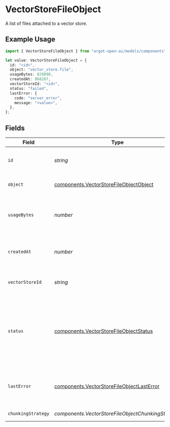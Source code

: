 # VectorStoreFileObject

A list of files attached to a vector store.

## Example Usage

```typescript
import { VectorStoreFileObject } from "argot-open-ai/models/components";

let value: VectorStoreFileObject = {
  id: "<id>",
  object: "vector_store.file",
  usageBytes: 829898,
  createdAt: 968287,
  vectorStoreId: "<id>",
  status: "failed",
  lastError: {
    code: "server_error",
    message: "<value>",
  },
};
```

## Fields

| Field                                                                                                                                                                                        | Type                                                                                                                                                                                         | Required                                                                                                                                                                                     | Description                                                                                                                                                                                  |
| -------------------------------------------------------------------------------------------------------------------------------------------------------------------------------------------- | -------------------------------------------------------------------------------------------------------------------------------------------------------------------------------------------- | -------------------------------------------------------------------------------------------------------------------------------------------------------------------------------------------- | -------------------------------------------------------------------------------------------------------------------------------------------------------------------------------------------- |
| `id`                                                                                                                                                                                         | *string*                                                                                                                                                                                     | :heavy_check_mark:                                                                                                                                                                           | The identifier, which can be referenced in API endpoints.                                                                                                                                    |
| `object`                                                                                                                                                                                     | [components.VectorStoreFileObjectObject](../../models/components/vectorstorefileobjectobject.md)                                                                                             | :heavy_check_mark:                                                                                                                                                                           | The object type, which is always `vector_store.file`.                                                                                                                                        |
| `usageBytes`                                                                                                                                                                                 | *number*                                                                                                                                                                                     | :heavy_check_mark:                                                                                                                                                                           | The total vector store usage in bytes. Note that this may be different from the original file size.                                                                                          |
| `createdAt`                                                                                                                                                                                  | *number*                                                                                                                                                                                     | :heavy_check_mark:                                                                                                                                                                           | The Unix timestamp (in seconds) for when the vector store file was created.                                                                                                                  |
| `vectorStoreId`                                                                                                                                                                              | *string*                                                                                                                                                                                     | :heavy_check_mark:                                                                                                                                                                           | The ID of the [vector store](/docs/api-reference/vector-stores/object) that the [File](/docs/api-reference/files) is attached to.                                                            |
| `status`                                                                                                                                                                                     | [components.VectorStoreFileObjectStatus](../../models/components/vectorstorefileobjectstatus.md)                                                                                             | :heavy_check_mark:                                                                                                                                                                           | The status of the vector store file, which can be either `in_progress`, `completed`, `cancelled`, or `failed`. The status `completed` indicates that the vector store file is ready for use. |
| `lastError`                                                                                                                                                                                  | [components.VectorStoreFileObjectLastError](../../models/components/vectorstorefileobjectlasterror.md)                                                                                       | :heavy_check_mark:                                                                                                                                                                           | The last error associated with this vector store file. Will be `null` if there are no errors.                                                                                                |
| `chunkingStrategy`                                                                                                                                                                           | *components.VectorStoreFileObjectChunkingStrategy*                                                                                                                                           | :heavy_minus_sign:                                                                                                                                                                           | The strategy used to chunk the file.                                                                                                                                                         |